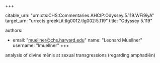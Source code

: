 +++


citable_urn: "urn:cts:CHS:Commentaries.AHCIP:Odyssey.5.119.WFi9iyA"
target_urn: "urn:cts:greekLit:tlg0012.tlg002:5.119"
title: "Odyssey 5.119"

authors:
- email: "muellner@chs.harvard.edu"
  name: "Leonard Muellner"
  username: "lmuellner"
+++

<p>analysis of divine mēnis at sexual transgressions (regarding amphadiēn)</p>
